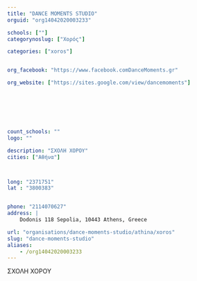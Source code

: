 ```yaml
---
title: "DANCE MOMENTS STUDIO"
orguid: "org14042020003233"

schools: [""]
categorynoslug: ["Χορός"]

categories: ["xoros"]


org_facebook: "https://www.facebook.comDanceMoments.gr"

org_website: ["https://sites.google.com/view/dancemoments"]







count_schools: ""
logo: ""

description: "ΣΧΟΛΗ ΧΟΡΟΥ"
cities: ["Αθήνα"]



long: "2371751"
lat : "3800383"


phone: "2114070627"
address: |
    Dodonis 118 Sepolia, 10443 Athens, Greece

url: "organisations/dance-moments-studio/athina/xoros"
slug: "dance-moments-studio"
aliases:
    - /org14042020003233
---
```


ΣΧΟΛΗ ΧΟΡΟΥ
